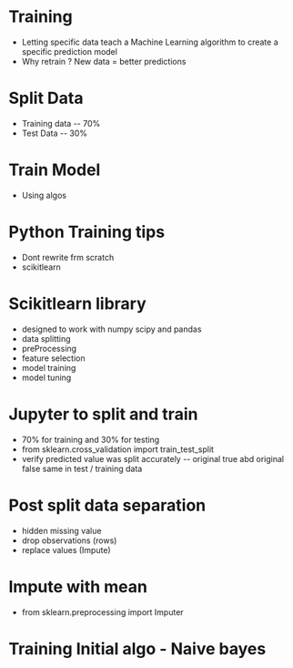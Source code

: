 # Training 
- Letting specific data teach a Machine Learning algorithm to create a specific prediction model
- Why retrain ? New data = better predictions 

# Split Data
- Training data 
-- 70%
- Test Data
-- 30%

# Train Model 
- Using algos

# Python Training tips
- Dont rewrite frm scratch
- scikitlearn 

# Scikitlearn library 
- designed to work with numpy scipy and pandas
- data splitting 
- preProcessing
- feature selection
- model training
- model tuning 

# Jupyter to split and train 
- 70% for training and 30% for testing
- from sklearn.cross_validation import train_test_split
- verify predicted value was split accurately 
-- original true abd original false same in test / training data

# Post split data separation 
- hidden missing value
- drop observations (rows)
- replace values (Impute)

# Impute with mean
- from sklearn.preprocessing import Imputer

# Training Initial algo - Naive bayes


